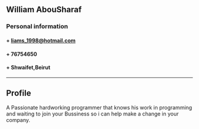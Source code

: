 ## William AbouSharaf

### **Personal information**

#### + liams_1998@hotmail.com
#### + 76754650
#### + Shwaifet,Beirut
- - -
## **Profile**
A Passionate hardworking programmer that knows his work in programming and waiting to join your Bussiness so i can help make a change in your company.


